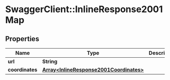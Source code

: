 # SwaggerClient::InlineResponse2001Map

## Properties
Name | Type | Description | Notes
------------ | ------------- | ------------- | -------------
**url** | **String** |  | [optional] 
**coordinates** | [**Array&lt;InlineResponse2001Coordinates&gt;**](InlineResponse2001Coordinates.md) |  | [optional] 


